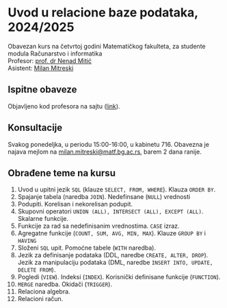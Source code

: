 # Uvod u relacione baze podataka, 2024/2025

Obavezan kurs na četvrtoj godini Matematičkog fakulteta, za studente modula Računarstvo i informatika\
Profesor: [prof. dr Nenad Mitić](http://poincare.matf.bg.ac.rs/~nenad.mitic)\
Asistent: [Milan Mitreski](http://poincare.matf.bg.ac.rs/~milan.mitreski)

## Ispitne obaveze

Objavljeno kod profesora na sajtu ([link](https://poincare.matf.bg.ac.rs/~nenad/rbp/ispit/polaganje_ispita.pdf)).

## Konsultacije

Svakog ponedeljka, u periodu 15:00-16:00, u kabinetu 716. Obavezna je najava mejlom na [milan.mitreski@matf.bg.ac.rs](mailto:milan.mitreski@matf.bg.ac.rs), barem 2 dana ranije.

## Obrađene teme na kursu

1. Uvod u upitni jezik `SQL` (klauze `SELECT, FROM, WHERE`). Klauza `ORDER BY`.
2. Spajanje tabela (naredba `JOIN`). Nedefinsane (`NULL`) vrednosti 
3. Podupiti. Korelisan i nekorelisan podupit.
4. Skupovni operatori `UNION (ALL), INTERSECT (ALL), EXCEPT (ALL)`. Skalarne funkcije.
5. Funkcije za rad sa nedefinisanim vrednostima. `CASE` izraz.
6. Agregatne funkcije (`COUNT, SUM, AVG, MIN, MAX`). Klauze `GROUP BY` i `HAVING`
7. Složeni `SQL` upit. Pomoćne tabele (`WITH` naredba).
8. Jezik za definisanje podataka (DDL, naredbe `CREATE, ALTER, DROP`). Jezik za manipulaciju podataka (DML, naredbe `INSERT INTO, UPDATE, DELETE FROM`). 
9. Pogledi (`VIEW`). Indeksi (`INDEX`). Korisnički definisane funkcije (`FUNCTION`).
10. `MERGE` naredba. Okidači (`TRIGGER`).
11. Relaciona algebra.
12. Relacioni račun.
